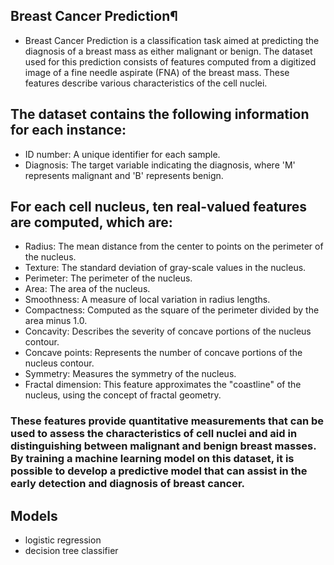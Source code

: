 ## Breast Cancer Prediction¶
 * Breast Cancer Prediction is a classification task aimed at predicting the diagnosis of a breast mass as either malignant or benign. The dataset used for this prediction 
   consists of features computed from a digitized image of a fine needle aspirate (FNA) of the breast mass. These features describe various characteristics of the cell 
   nuclei.

## The dataset contains the following information for each instance:

  * ID number: A unique identifier for each sample.
  * Diagnosis: The target variable indicating the diagnosis, where 'M' represents malignant and 'B' represents benign.

## For each cell nucleus, ten real-valued features are computed, which are:

  * Radius: The mean distance from the center to points on the perimeter of the nucleus.
  * Texture: The standard deviation of gray-scale values in the nucleus.
  * Perimeter: The perimeter of the nucleus.
  * Area: The area of the nucleus.
  * Smoothness: A measure of local variation in radius lengths.
  * Compactness: Computed as the square of the perimeter divided by the area minus 1.0.
  * Concavity: Describes the severity of concave portions of the nucleus contour.
  * Concave points: Represents the number of concave portions of the nucleus contour.
  * Symmetry: Measures the symmetry of the nucleus.
  * Fractal dimension: This feature approximates the "coastline" of the nucleus, using the concept of fractal geometry.

### These features provide quantitative measurements that can be used to assess the characteristics of cell nuclei and aid in distinguishing between malignant and benign breast masses. By training a machine learning model on this dataset, it is possible to develop a predictive model that can assist in the early detection and diagnosis of breast cancer.

## Models
  * logistic regression
  * decision tree classifier
